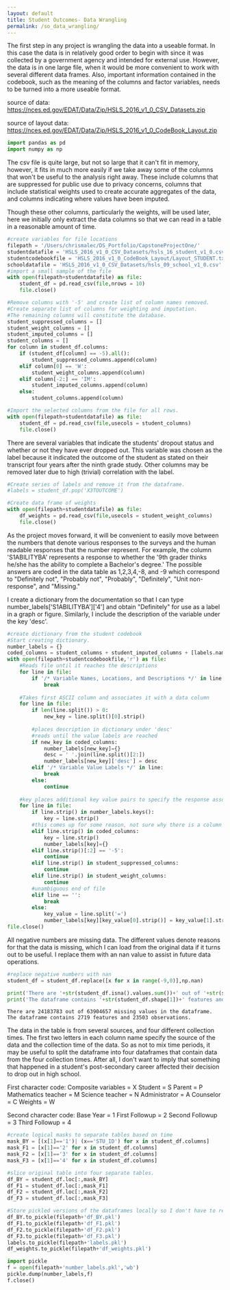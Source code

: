 ```yaml
---
layout: default
title: Student Outcomes- Data Wrangling
permalink: /so_data_wrangling/
---
```


The first step in any project is wrangling the data into a useable format. In this case the data is in relatively good order to begin with since it was collected by a government agency and intended for external use. However, the data is in one large file, when it would be more convenient to work with several different data frames. Also, important information contained in the codebook, such as the meaning of the columns and factor variables, needs to be turned into a more useable format.

source of data: https://nces.ed.gov/EDAT/Data/Zip/HSLS_2016_v1_0_CSV_Datasets.zip

source of layout data: https://nces.ed.gov/EDAT/Data/Zip/HSLS_2016_v1_0_CodeBook_Layout.zip


```python
import pandas as pd
import numpy as np
```

The csv file is quite large, but not so large that it can't fit in memory, however, it fits in much more easily if we take away some of the columns that won't be useful to the analysis right away. These include columns that are suppressed for public use due to privacy concerns, columns that include statistical weights used to create accurate aggregates of the data, and columns indicating where values have been imputed.

Though these other columns, particularly the weights, will be used later, here we initially only extract the data columns so that we can read in a table in a reasonable amount of time.


```python
#create variables for file locations
filepath = '/Users/chrismalec/DS_Portfolio/CapstoneProjectOne/'
studentdatafile = 'HSLS_2016_v1_0_CSV_Datasets/hsls_16_student_v1_0.csv'
studentcodebookfile = 'HSLS_2016_v1_0_CodeBook_Layout/Layout_STUDENT.txt'
schooldatafile = 'HSLS_2016_v1_0_CSV_Datasets/hsls_09_school_v1_0.csv'
#import a small sample of the file
with open(filepath+studentdatafile) as file:
    student_df = pd.read_csv(file,nrows = 10)
    file.close()

#Remove columns with '-5' and create list of column names removed.
#Create separate list of columns for weighting and imputation.
#The remaining columns will constitute the database.
student_suppressed_columns = []
student_weight_columns = []
student_imputed_columns = []
student_columns = []
for column in student_df.columns:
    if (student_df[column] == -5).all():
        student_suppressed_columns.append(column)
    elif column[0] == 'W':
        student_weight_columns.append(column)
    elif column[-2:] == 'IM':
        student_imputed_columns.append(column)
    else:
        student_columns.append(column)
```


```python
#Import the selected columns from the file for all rows.
with open(filepath+studentdatafile) as file:
    student_df = pd.read_csv(file,usecols = student_columns)
    file.close()
```

There are several variables that indicate the students' dropout status and whether or not they have ever dropped out. This variable was chosen as the label because it indicated the outcome of the student as stated on their transcript four years after the ninth grade study. Other columns may be removed later due to high (trivial) correlation with the label.


```python
#Create series of labels and remove it from the dataframe.
#labels = student_df.pop('X3TOUTCOME')
```


```python
#Create data frame of weights
with open(filepath+studentdatafile) as file:
    df_weights = pd.read_csv(file,usecols = student_weight_columns)
    file.close()
```

As the project moves forward, it will be convenient to easily move between the numbers that denote various responses to the surveys and the human readable responses that the number represent. For example, the column 'S1ABILITYBA' represents a response to whether the '9th grader thinks he/she has the ability to complete a Bachelor's degree.' The possible answers are coded in the data table as 1,2,3,4,-8, and -9 which correspond to "Definitely not", "Probably not", "Probably", "Definitely", "Unit non-response", and "Missing."

I create a dictionary from the documentation so that I can type number_labels['S1ABILITYBA']['4'] and obtain "Definitely" for use as a label in a graph or figure. Similarly, I include the description of the variable under the key 'desc'.


```python
#create dictionary from the student codebook
#Start creating dictionary.
number_labels = {}
coded_columns = student_columns + student_imputed_columns + [labels.name]
with open(filepath+studentcodebookfile,'r') as file:
    #Reads file until it reaches the descriptions
    for line in file:
        if '/* Variable Names, Locations, and Descriptions */' in line:
            break
    
    #Takes first ASCII column and associates it with a data column
    for line in file:
        if len(line.split()) > 0:
            new_key = line.split()[0].strip()
        
        #places description in dictionary under 'desc'
        #reads until the value labels are reached
        if new_key in coded_columns:
            number_labels[new_key]={}
            desc = ' '.join(line.split()[2:])
            number_labels[new_key]['desc'] = desc
        elif '/* Variable Value Labels */' in line:
            break
        else:
            continue
    
    #key places additional key value pairs to specify the response associated with the number in the data table.       
    for line in file:
        if line.strip() in number_labels.keys():
            key = line.strip()
        #this comes up for some reason, not sure why there is a column or two that has no description but has a value mapping.
        elif line.strip() in coded_columns:
            key = line.strip()
            number_labels[key]={}
        elif line.strip()[:2] == '-5':
            continue
        elif line.strip() in student_suppressed_columns:
            continue
        elif line.strip() in student_weight_columns:
            continue
        #unambiguous end of file
        elif line == '':
            break
        else:
            key_value = line.split('=')
            number_labels[key][key_value[0].strip()] = key_value[1].strip()
file.close()
```

All negative numbers are missing data. The different values denote reasons for that the data is missing, which I can load from the original data if it turns out to be useful. I replace them with an nan value to assist in future data operations.


```python
#replace negative numbers with nan
student_df = student_df.replace([x for x in range(-9,0)],np.nan)

print('There are '+str(student_df.isna().values.sum())+' out of '+str(student_df.size)+' missing values in the dataframe.')
print('The dataframe contains '+str(student_df.shape[1])+' features and '+str(student_df.shape[0])+' observations.')
```

    There are 24183783 out of 63904657 missing values in the dataframe.
    The dataframe contains 2719 features and 23503 observations.


The data in the table is from several sources, and four different collection times. The first two letters in each column name specify the source of the data and the collection time of the data.  So as not to mix time periods, it may be useful to split the dataframe into four dataframes that contain data from the four collection times. After all, I don't want to imply that something that happened in a student's post-secondary career affected their decision to drop out in high school.

First character code:
Composite variables = X
Student = S
Parent = P
Mathematics teacher = M
Science teacher = N
Administrator = A
Counselor = C
Weights = W

Second character code:
Base Year = 1
First Followup = 2
Second Followup = 3
Third Followup = 4


```python
#create logical masks to separate tables based on time
mask_BY = [(x[1]=='1')| (x=='STU_ID') for x in student_df.columns]
mask_F1 = [x[1]=='2' for x in student_df.columns]
mask_F2 = [x[1]=='3' for x in student_df.columns]
mask_F3 = [x[1]=='4' for x in student_df.columns]

#slice original table into four separate tables.
df_BY = student_df.loc[:,mask_BY]
df_F1 = student_df.loc[:,mask_F1]
df_F2 = student_df.loc[:,mask_F2]
df_F3 = student_df.loc[:,mask_F3]
```


```python
#Store pickled versions of the dataframes locally so I don't have to redo this every time.
df_BY.to_pickle(filepath+'df_BY.pkl')
df_F1.to_pickle(filepath+'df_F1.pkl')
df_F2.to_pickle(filepath+'df_F2.pkl')
df_F3.to_pickle(filepath+'df_F3.pkl')
labels.to_pickle(filepath+'labels.pkl')
df_weights.to_pickle(filepath+'df_weights.pkl')
```


```python
import pickle
f = open(filepath+'number_labels.pkl','wb')
pickle.dump(number_labels,f)
f.close()
```


```python

```


```python

```


```python

```


```python

```


```python

```
